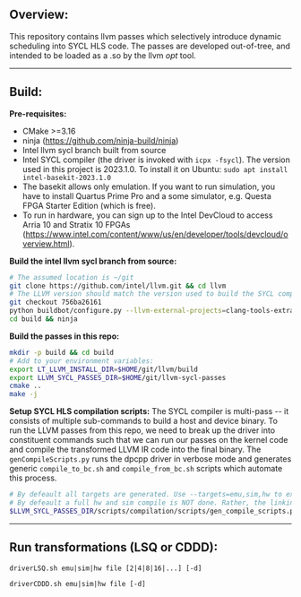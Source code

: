 ## Overview:
This repository contains llvm passes which selectively introduce dynamic scheduling into SYCL HLS code.
The passes are developed out-of-tree, and intended to be loaded as a .so by the llvm _opt_ tool.

---

## Build:

**Pre-requisites:**
- CMake >=3.16
- ninja (https://github.com/ninja-build/ninja)
- Intel llvm sycl branch built from source
- Intel SYCL compiler (the driver is invoked with `icpx -fsycl`). The version used in this project is 2023.1.0. To install it on Ubuntu: `sudo apt install intel-basekit-2023.1.0`
- The basekit allows only emulation. If you want to run simulation, you have to install Quartus Prime Pro and a some simulator, e.g. Questa FPGA Starter Edition (which is free). 
- To run in hardware, you can sign up to the Intel DevCloud to access Arria 10 and Stratix 10 FPGAs (https://www.intel.com/content/www/us/en/developer/tools/devcloud/overview.html).

**Build the intel llvm sycl branch from source:**
```bash
# The assumed location is ~/git
git clone https://github.com/intel/llvm.git && cd llvm
# The LLVM version should match the version used to build the SYCL compiler: e.g. for intel-basekit-2023.1.0 the LLVM intel/sycl commit hash is 756ba26161
git checkout 756ba26161
python buildbot/configure.py --llvm-external-projects=clang-tools-extra && python buildbot/compile.py
cd build && ninja 
```

**Build the passes in this repo:**
```bash
mkdir -p build && cd build
# Add to your environment variables:
export LT_LLVM_INSTALL_DIR=$HOME/git/llvm/build
export LLVM_SYCL_PASSES_DIR=$HOME/git/llvm-sycl-passes 
cmake ..
make -j
```

**Setup SYCL HLS compilation scripts:**
The SYCL compiler is multi-pass -- it consists of multiple sub-commands to build a host and device binary. To run the LLVM passes from this repo, we need to break up the driver into constituent commands such that we can run our passes on the kernel code and compile the transformed LLVM IR code into the final binary. The `genCompileScripts.py` runs the dpcpp driver in verbose mode and generates generic `compile_to_bc.sh` and `compile_from_bc.sh` scripts which automate this process.
```bash
# By defeault all targets are generated. Use --targets=emu,sim,hw to exclude unwanted targets.
# By defeault a full hw and sim compile is NOT done. Rather, the linking commands are autogenerated based on previous commands from the dpcpp driver. If this fails, add the --slow flag to run a full compilation.
$LLVM_SYCL_PASSES_DIR/scripts/compilation/scripts/gen_compile_scripts.py`
```

---

## Run transformations (LSQ or CDDD):

`driverLSQ.sh emu|sim|hw file [2|4|8|16|...] [-d]`

`driverCDDD.sh emu|sim|hw file [-d]`

